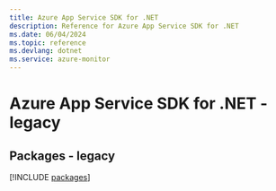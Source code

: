 ```yaml
---
title: Azure App Service SDK for .NET
description: Reference for Azure App Service SDK for .NET
ms.date: 06/04/2024
ms.topic: reference
ms.devlang: dotnet
ms.service: azure-monitor
---
```

# Azure App Service SDK for .NET - legacy
## Packages - legacy
[!INCLUDE [packages](app-service-index.md)]